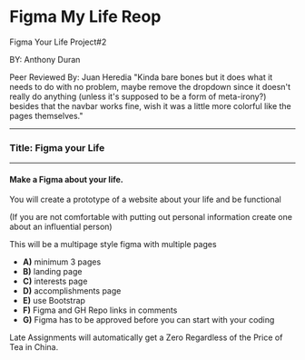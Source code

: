# Figma My Life Reop

Figma Your Life Project#2

BY: Anthony Duran

Peer Reviewed By: Juan Heredia 
"Kinda bare bones but it does what it needs to do with no problem, maybe remove the dropdown since it doesn't really do anything (unless it's supposed to be a form of meta-irony?) besides that the navbar works fine, wish it was a little more colorful like the pages themselves."
____________________________________________________________________________________________________________

### Title: **Figma your Life**

---

#### **Make a Figma about your life.**
You will create a prototype of a website about your life and be functional 

(If you are not comfortable with putting out personal information create one about an influential person)

This will be a multipage style figma with multiple pages  

- **A)** minimum 3 pages
- **B)** landing page
- **C)** interests page
- **D)** accomplishments page
- **E)** use Bootstrap
- **F)** Figma and GH Repo links in comments
- **G)** Figma has to be approved before you can start with your coding 

Late Assignments will automatically get a Zero Regardless of the Price of Tea in China.

